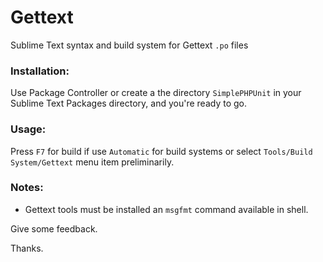 Gettext
===============

Sublime Text syntax and build system for Gettext `.po` files

### Installation:
Use Package Controller or create a the directory `SimplePHPUnit` in your Sublime Text Packages directory, and you're ready to go.

### Usage:
Press `F7` for build if use `Automatic` for build systems or select `Tools/Build System/Gettext` menu item preliminarily.

### Notes:
- Gettext tools must be installed an `msgfmt` command available in shell.

Give some feedback.

Thanks.
